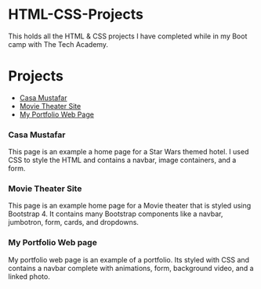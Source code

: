 # HTML-CSS-Projects
This holds all the HTML &amp; CSS projects I have completed while in my Boot camp with The Tech Academy.
# Projects
* [Casa Mustafar](https://github.com/TVisi0n/HTML-CSS-Projects/tree/main/project)
* [Movie Theater Site](https://github.com/TVisi0n/HTML-CSS-Projects/tree/main/bootstrap_project)
* [My Portfolio Web Page](https://github.com/TVisi0n/TVisi0n.github.io)
### Casa Mustafar
This page is an example a home page for a Star Wars themed hotel. I used CSS to style the HTML and contains a navbar, image containers, and a form.
### Movie Theater Site
This page is an example home page for a Movie theater that is styled using Bootstrap 4. It contains many Bootstrap components like a navbar, jumbotron, form, cards, and dropdowns.
### My Portfolio Web page
My portfolio web page is an example of a portfolio. Its styled with CSS and contains a navbar complete with animations, form, background video, and a linked photo.
